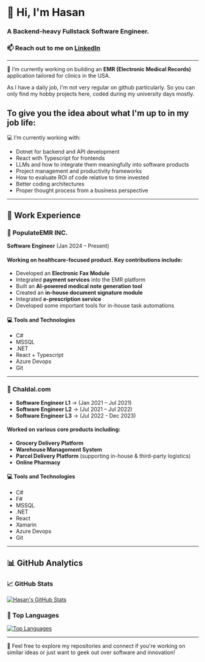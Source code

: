 # 👋 Hi, I'm Hasan
### A Backend-heavy Fullstack Software Engineer.
### 📫 Reach out to me on [LinkedIn](https://www.linkedin.com/in/hasan-75/)

---

🔭 I’m currently working on building an **EMR (Electronic Medical Records)** application tailored for clinics in the USA.

As I have a daily job, I'm not very regular on github particularly. So you can only find my hobby projects here, coded during my university days mostly.

## To give you the idea about what I'm up to in my job life:

💻 I’m currently working with:
- Dotnet for backend and API development 
- React with Typescript for frontends
- LLMs and how to integrate them meaningfully into software products  
- Project management and productivity frameworks
- How to evaluate ROI of code relative to time invested
- Better coding architectures
- Proper thought process from a business perspective

---

## 💼 Work Experience

### 🏢 **PopulateEMR INC.**  
**Software Engineer** (Jan 2024 – Present)

#### Working on healthcare-focused product. Key contributions include:
- Developed an **Electronic Fax Module**
- Integrated **payment services** into the EMR platform
- Built an **AI-powered medical note generation tool**
- Created an **in-house document signature module**
- Integrated **e-prescription service**
- Developed some important tools for in-house task automations

#### 💻 Tools and Technologies
- C#
- MSSQL  
- .NET
- React + Typescript
- Azure Devops
- Git

---

### 🏢 **Chaldal.com**  
- **Software Engineer L1** → (Jan 2021 – Jul 2021)
- **Software Engineer L2** → (Jul 2021 – Jul 2022)
- **Software Engineer L3** → (Jul 2022 - Dec 2023)

#### Worked on various core products including:
- **Grocery Delivery Platform**
- **Warehouse Management System**
- **Parcel Delivery Platform** (supporting in-house & third-party logistics)
- **Online Pharmacy**

#### 💻 Tools and Technologies
- C#  
- F#  
- MSSQL  
- .NET  
- React  
- Xamarin
- Azure Devops
- Git
---

## 📊 GitHub Analytics

### 📈 GitHub Stats
[![Hasan's GitHub Stats](https://github-readme-stats.vercel.app/api?username=hasan-75&show_icons=true&theme=default)](https://github.com/hasan-75)

### 🧠 Top Languages
[![Top Languages](https://github-readme-stats.vercel.app/api/top-langs/?username=hasan-75&layout=compact)](https://github.com/hasan-75)

---

💬 Feel free to explore my repositories and connect if you're working on similar ideas or just want to geek out over software and innovation!
